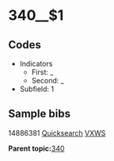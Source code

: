 # 340\_\_$1

## Codes

-   Indicators
    -   First: \_
    -   Second: \_
-   Subfield: 1

## Sample bibs

14886381 [Quicksearch](https://search.library.yale.edu/catalog/14886381) [VXWS](http://prodorbis.library.yale.edu:7014/vxws/GetHoldingsService?bibId=14886381)

**Parent topic:**[340](../../tags/340/340.md)

